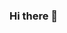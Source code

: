 ### Hi there 👋

<!--
**pruthvi03/pruthvi03** is a ✨ _special_ ✨ repository because its `README.md` (this file) appears on your GitHub profile.

[[![Pruthvi's GitHub stats](https://github-readme-stats.vercel.app/api?username=pruthvi03)(https://github.com/anuraghazra/github-readme-stats)]
[!Pruthvi stats](https://github-readme-stats.vercel.app/api?username=pruthvi03&show_icons=true&theme=radical)

[![Top Langs](https://github-readme-stats.vercel.app/api/top-langs/?username=pruthvi03)](https://github.com/anuraghazra/github-readme-stats)
